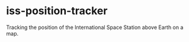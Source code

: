 # iss-position-tracker
Tracking the position of the International Space Station above Earth on a map. 

